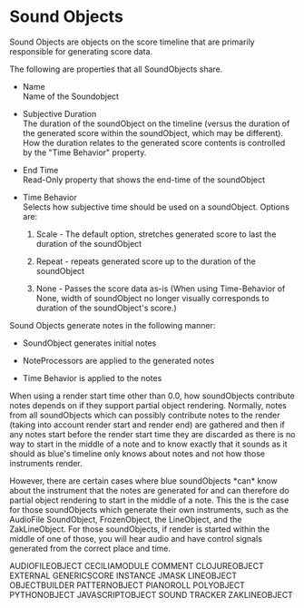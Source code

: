 # Sound Objects

Sound Objects are objects on the score timeline that are primarily
responsible for generating score data.

The following are properties that all SoundObjects share.

  - Name  
    Name of the Soundobject

  - Subjective Duration  
    The duration of the soundObject on the timeline (versus the duration
    of the generated score within the soundObject, which may be
    different). How the duration relates to the generated score contents
    is controlled by the "Time Behavior" property.

  - End Time  
    Read-Only property that shows the end-time of the soundObject

  - Time Behavior  
    Selects how subjective time should be used on a soundObject. Options
    are:
    
    1.  Scale - The default option, stretches generated score to last
        the duration of the soundObject
    
    2.  Repeat - repeats generated score up to the duration of the
        soundObject
    
    3.  None - Passes the score data as-is (When using Time-Behavior of
        None, width of soundObject no longer visually corresponds to
        duration of the soundObject's score.)

Sound Objects generate notes in the following manner:

  - SoundObject generates initial notes

  - NoteProcessors are applied to the generated notes

  - Time Behavior is applied to the notes

When using a render start time other than 0.0, how soundObjects
contribute notes depends on if they support partial object rendering.
Normally, notes from all soundObjects which can possibly contribute
notes to the render (taking into account render start and render end)
are gathered and then if any notes start before the render start time
they are discarded as there is no way to start in the middle of a note
and to know exactly that it sounds as it should as blue's timeline only
knows about notes and not how those instruments render.

However, there are certain cases where blue soundObjects \*can\* know
about the instrument that the notes are generated for and can therefore
do partial object rendering to start in the middle of a note. This the
is the case for those soundObjects which generate their own instruments,
such as the AudioFile SoundObject, FrozenObject, the LineObject, and the
ZakLineObject. For those soundObjects, if render is started within the
middle of one of those, you will hear audio and have control signals
generated from the correct place and time.

AUDIOFILEOBJECT CECILIAMODULE COMMENT CLOJUREOBJECT EXTERNAL
GENERICSCORE INSTANCE JMASK LINEOBJECT OBJECTBUILDER PATTERNOBJECT
PIANOROLL POLYOBJECT PYTHONOBJECT JAVASCRIPTOBJECT SOUND TRACKER
ZAKLINEOBJECT
